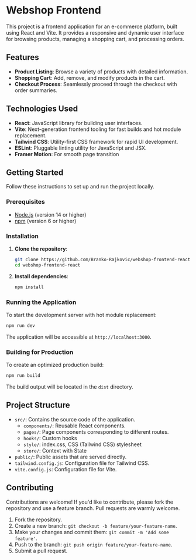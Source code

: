 # Webshop Frontend

This project is a frontend application for an e-commerce platform, built using React and Vite. It provides a responsive and dynamic user interface for browsing products, managing a shopping cart, and processing orders.

## Features

- **Product Listing**: Browse a variety of products with detailed information.
- **Shopping Cart**: Add, remove, and modify products in the cart.
- **Checkout Process**: Seamlessly proceed through the checkout with order summaries.

## Technologies Used

- **React**: JavaScript library for building user interfaces.
- **Vite**: Next-generation frontend tooling for fast builds and hot module replacement.
- **Tailwind CSS**: Utility-first CSS framework for rapid UI development.
- **ESLint**: Pluggable linting utility for JavaScript and JSX.
- **Framer Motion**: For smooth page transition

## Getting Started

Follow these instructions to set up and run the project locally.

### Prerequisites

- [Node.js](https://nodejs.org/) (version 14 or higher)
- [npm](https://www.npmjs.com/) (version 6 or higher)

### Installation

1. **Clone the repository**:

   ```bash
   git clone https://github.com/Branko-Rajkovic/webshop-frontend-react.git
   cd webshop-frontend-react
   ```

2. **Install dependencies**:

   ```bash
   npm install
   ```

### Running the Application

To start the development server with hot module replacement:

```bash
npm run dev
```

The application will be accessible at `http://localhost:3000`.

### Building for Production

To create an optimized production build:

```bash
npm run build
```

The build output will be located in the `dist` directory.

## Project Structure

- `src/`: Contains the source code of the application.
  - `components/`: Reusable React components.
  - `pages/`: Page components corresponding to different routes.
  - `hooks/`: Custom hooks
  - `style/`: index.css, CSS (Tailwind CSS) stylesheet
  - `store/`: Context with State
- `public/`: Public assets that are served directly.
- `tailwind.config.js`: Configuration file for Tailwind CSS.
- `vite.config.js`: Configuration file for Vite.

## Contributing

Contributions are welcome! If you'd like to contribute, please fork the repository and use a feature branch. Pull requests are warmly welcome.

1. Fork the repository.
2. Create a new branch: `git checkout -b feature/your-feature-name`.
3. Make your changes and commit them: `git commit -m 'Add some feature'`.
4. Push to the branch: `git push origin feature/your-feature-name`.
5. Submit a pull request.
